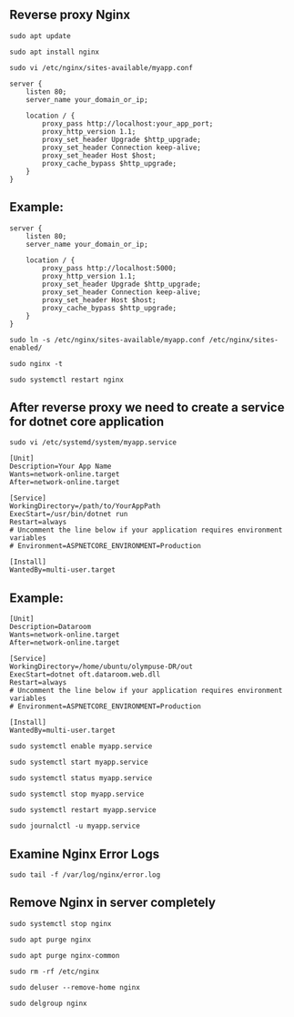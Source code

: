 Reverse proxy Nginx
-------------------
```
sudo apt update
```

```
sudo apt install nginx
```

```
sudo vi /etc/nginx/sites-available/myapp.conf
```

```
server {
    listen 80;
    server_name your_domain_or_ip;

    location / {
        proxy_pass http://localhost:your_app_port;
        proxy_http_version 1.1;
        proxy_set_header Upgrade $http_upgrade;
        proxy_set_header Connection keep-alive;
        proxy_set_header Host $host;
        proxy_cache_bypass $http_upgrade;
    }
}
```

Example:
--------
```
server {
    listen 80;
    server_name your_domain_or_ip;

    location / {
        proxy_pass http://localhost:5000;
        proxy_http_version 1.1;
        proxy_set_header Upgrade $http_upgrade;
        proxy_set_header Connection keep-alive;
        proxy_set_header Host $host;
        proxy_cache_bypass $http_upgrade;
    }
}
```

```
sudo ln -s /etc/nginx/sites-available/myapp.conf /etc/nginx/sites-enabled/
```

```
sudo nginx -t
```

```
sudo systemctl restart nginx
```

After reverse proxy we need to create a service for dotnet core application
----------------------------------------------------------------------------
```
sudo vi /etc/systemd/system/myapp.service
```

```
[Unit]
Description=Your App Name
Wants=network-online.target
After=network-online.target

[Service]
WorkingDirectory=/path/to/YourAppPath
ExecStart=/usr/bin/dotnet run
Restart=always
# Uncomment the line below if your application requires environment variables
# Environment=ASPNETCORE_ENVIRONMENT=Production

[Install]
WantedBy=multi-user.target
```

Example:
--------
```
[Unit]
Description=Dataroom
Wants=network-online.target
After=network-online.target

[Service]
WorkingDirectory=/home/ubuntu/olympuse-DR/out
ExecStart=dotnet oft.dataroom.web.dll
Restart=always
# Uncomment the line below if your application requires environment variables
# Environment=ASPNETCORE_ENVIRONMENT=Production

[Install]
WantedBy=multi-user.target
```

```
sudo systemctl enable myapp.service
```

```
sudo systemctl start myapp.service
```

```
sudo systemctl status myapp.service
```

```
sudo systemctl stop myapp.service
```

```
sudo systemctl restart myapp.service
```

```
sudo journalctl -u myapp.service
```

Examine Nginx Error Logs
-------------------------
```
sudo tail -f /var/log/nginx/error.log
```

Remove Nginx in server completely
---------------------------------
```
sudo systemctl stop nginx
```

```
sudo apt purge nginx
```

```
sudo apt purge nginx-common
```

```
sudo rm -rf /etc/nginx
```

```
sudo deluser --remove-home nginx
```

```
sudo delgroup nginx
```